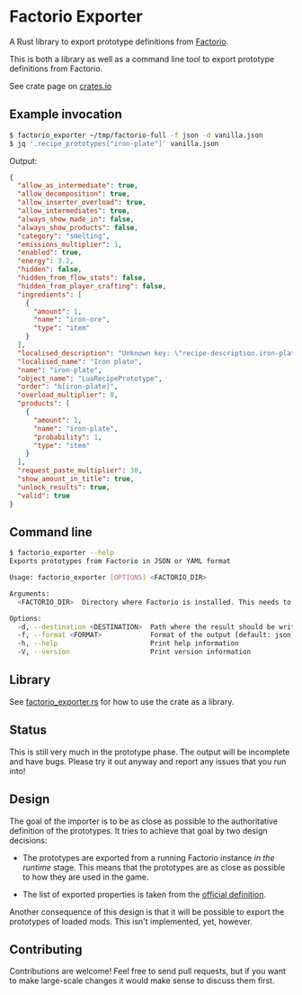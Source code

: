 # Factorio Exporter

A Rust library to export prototype definitions from
[Factorio](http://www.factorio.com).

This is both a library as well as a command line tool to export prototype
definitions from Factorio.

See crate page on [crates.io](https://crates.io/crates/factorio-exporter)

## Example invocation

```sh
$ factorio_exporter ~/tmp/factorio-full -f json -d vanilla.json
$ jq '.recipe_prototypes["iron-plate"]' vanilla.json
```
Output:

```json
{
  "allow_as_intermediate": true,
  "allow_decomposition": true,
  "allow_inserter_overload": true,
  "allow_intermediates": true,
  "always_show_made_in": false,
  "always_show_products": false,
  "category": "smelting",
  "emissions_multiplier": 1,
  "enabled": true,
  "energy": 3.2,
  "hidden": false,
  "hidden_from_flow_stats": false,
  "hidden_from_player_crafting": false,
  "ingredients": [
    {
      "amount": 1,
      "name": "iron-ore",
      "type": "item"
    }
  ],
  "localised_description": "Unknown key: \"recipe-description.iron-plate\"",
  "localised_name": "Iron plate",
  "name": "iron-plate",
  "object_name": "LuaRecipePrototype",
  "order": "b[iron-plate]",
  "overload_multiplier": 0,
  "products": [
    {
      "amount": 1,
      "name": "iron-plate",
      "probability": 1,
      "type": "item"
    }
  ],
  "request_paste_multiplier": 30,
  "show_amount_in_title": true,
  "unlock_results": true,
  "valid": true
}
```

## Command line

```sh
$ factorio_exporter --help
Exports prototypes from Factorio in JSON or YAML format

Usage: factorio_exporter [OPTIONS] <FACTORIO_DIR>

Arguments:
  <FACTORIO_DIR>  Directory where Factorio is installed. This needs to be the full version. Neither the demo nor the headless version are sufficient

Options:
  -d, --destination <DESTINATION>  Path where the result should be written. Uses STDOUT if not specified
  -f, --format <FORMAT>            Format of the output [default: json] [possible values: json, yaml]
  -h, --help                       Print help information
  -V, --version                    Print version information
```

## Library

See [factorio_exporter.rs](https://github.com/MForster/factorio-exporter/blob/main/src/bin/factorio_exporter.rs)
for how to use the crate as a library.

## Status

This is still very much in the prototype phase. The output will be incomplete
and have bugs. Please try it out anyway and report any issues that you run into!

## Design

The goal of the importer is to be as close as possible to the authoritative
definition of the prototypes. It tries to achieve that goal by two design decisions:

* The prototypes are exported from a running Factorio instance *in the runtime*
  stage. This means that the prototypes are as close as possible to how they are
  used in the game.

* The list of exported properties is taken from the [official
  definition](https://lua-api.factorio.com/latest/runtime-api.json).

Another consequence of this design is that it will be possible to export the
prototypes of loaded mods. This isn't implemented, yet, however.

## Contributing

Contributions are welcome! Feel free to send pull requests, but if you want to
make large-scale changes it would make sense to discuss them first.
